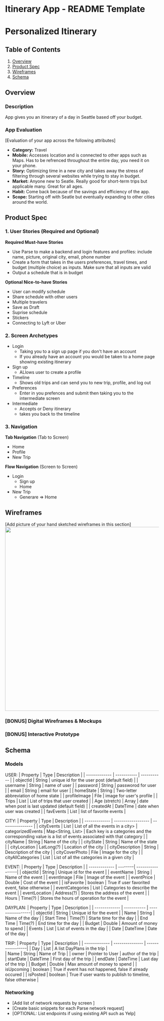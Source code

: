 Itinerary App - README Template
===

# Personalized Itinerary 

## Table of Contents
1. [Overview](#Overview)
1. [Product Spec](#Product-Spec)
1. [Wireframes](#Wireframes)
2. [Schema](#Schema)

## Overview
### Description
App gives you an itinerary of a day in Seattle based off your budget.

### App Evaluation
[Evaluation of your app across the following attributes]
- **Category:** Travel
- **Mobile:** Accesses location and is connected to other apps such as Maps. Has to be refrenced throughout the entire day, you need it on your phone.
- **Story:** Optimizing time in a new city and takes away the stress of filtering through several websites while trying to stay in budget.
- **Market:** Anyone new to Seatle. Really good for short-term trips but applicable many. Great for all ages.
- **Habit:** Come back because of the savings and efficiency of the app.
- **Scope:** Starting off with Seatle but eventually expanding to other cities around the world. 

## Product Spec

### 1. User Stories (Required and Optional)

**Required Must-have Stories**

* Use Parse to make a backend and login features and profiles: include name, picture, original city, email, phone number
* Create a form that takes in the users preferences, travel times, and budget (multiple choice) as inputs. Make sure that all inputs are valid
* Output a schedule that is in budget

**Optional Nice-to-have Stories**

* User can modify schedule
* Share schedule with other users
* Multiple travelers
* Save as Draft
* Suprise schedule
* Stickers
* Connecting to Lyft or Uber

### 2. Screen Archetypes

* Login
   * Taking you to a sign up page if you don't have an account
   * If you already have an account you would be taken to a home page showing existing itinerary
* Sign up 
   * ALlows user to create a profile
* Timeline
    * Shows old trips and can send you to new trip, profile, and log out
* Preferences
    * Enter in you prefences and submit then taking you to the intermediate screen
* Intermediate
    * Accepts or Deny itinerary
    * takes you back to the timeline


### 3. Navigation

**Tab Navigation** (Tab to Screen)

* Home
* Profile
* New Trip

**Flow Navigation** (Screen to Screen)

* Login
   * Sign up
   * Home
* New Trip
   * Generare => Home

## Wireframes
[Add picture of your hand sketched wireframes in this section]
<img src="YOUR_WIREFRAME_IMAGE_URL" width=600>

### [BONUS] Digital Wireframes & Mockups

### [BONUS] Interactive Prototype

## Schema 

### Models
USER:
|    Property      | Type        | Description |
   | ------------- | ----------- | ----------- |
   | objectId      | String      | unique id for the user post (default field) |
   | username      | String      | name of user |
   | password      | String      | passworod for user |
   | email         | String      | email for user |
   | homeState     | String      | Two-letter abbreviation of home state |
   | profileImage  | File        | image for user's profile |
   | Trips         | List<Trip>  | List of trips that user created |
   | Age (stretch) | Array<Int>  | date when post is last updated (default field) |
   | createdAt     | DateTime    | date when user was created |
   | favEvents     | List<Event> | list of favorite events |

CITY:
|    Property      | Type               | Description      |
   | ------------- | ------------------ | ---------------- |
   | cityEvents    | List<Events>       | List of all the events in a city>
   | categorizedEvents | Map<String, List<Events>> | Each key is a categories and the corresponding value is a list of events associated with that category |
   | cityName          | String             | Name of the city  |
   | cityState         | String             | Name of the state |
   | cityLocation      | LatLong(?)         | Location of the city |
   | cityDescription   | String             | Description of the city |
   | cityCoverPhoto    | File               | Image for the city |
   | cityAllCategories | List<String>       | List of all the categories in a given city |

EVENT:
|    Property      | Type    | Description      |
   | ------------- | --------| -----------------|
   | objectId      | String  | Unique id for the event |
   | eventName     | String  | Name of the event |
   | eventImage    | File    | Image of the event |
   | eventPrice    | Double   | Cost of the event | 
   | isFavorite    | boolean | True if user favorited event, false otherwise |
   | eventCategories | List<String> | Categories to describe the event |
   | eventLocation | Address(?) | Stores the address of the event |
   | Hours         | Time(?)   | Stores the hours of operation for the event |

DAYPLAN:
|    Property      | Type        | Description      |
   | ------------- | ----------- | -----------------|
   | objectId      | String      | Unique id for the event |
   | Name          | String      | Name of the day |
   | Start Time    | Time(?)     | Starte time for the day |
   | End Time      | Time(?)     | End time for the day |
   | Budget        | Double      | Amount of money to spend |
   | Events        | List<Event> | List of events in the day |
   | Date          | DateTime    | Date of the day |
   

TRIP:
|    Property      | Type            | Description      |
   | ------------- | --------------- | -----------------|
   | Day           | List<DayPlan>    | A list DayPlans in the trip |   
   | Name          | String          | Name of Trip     |
   | owner         | Pointer to User | author of the trip |
   | startDate     | DateTime        | First day of the trip |
   | endDate       | DateTime        | Last day of the trip |
   | Budget        | Double          | Max amount of money to spend | 
   | isUpcoming    | boolean         | True if event has not happened, false if already occured |
   | isPosted      | boolean         | True if user wants to publish to timeline, false otherwise |

### Networking
- [Add list of network requests by screen ]
- [Create basic snippets for each Parse network request]
- [OPTIONAL: List endpoints if using existing API such as Yelp]
